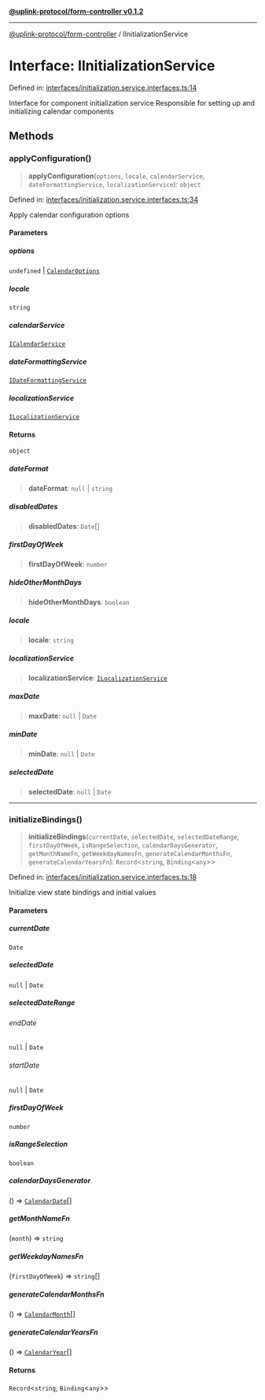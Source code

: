 [**@uplink-protocol/form-controller v0.1.2**](../README.md)

***

[@uplink-protocol/form-controller](../globals.md) / IInitializationService

# Interface: IInitializationService

Defined in: [interfaces/initialization.service.interfaces.ts:14](https://github.com/jmkcoder/uplink-protocol-calendar/blob/519c17274ca35a5b4f4dfa9d2f04d55cb230d0b4/src/interfaces/initialization.service.interfaces.ts#L14)

Interface for component initialization service
Responsible for setting up and initializing calendar components

## Methods

### applyConfiguration()

> **applyConfiguration**(`options`, `locale`, `calendarService`, `dateFormattingService`, `localizationService`): `object`

Defined in: [interfaces/initialization.service.interfaces.ts:34](https://github.com/jmkcoder/uplink-protocol-calendar/blob/519c17274ca35a5b4f4dfa9d2f04d55cb230d0b4/src/interfaces/initialization.service.interfaces.ts#L34)

Apply calendar configuration options

#### Parameters

##### options

`undefined` | [`CalendarOptions`](CalendarOptions.md)

##### locale

`string`

##### calendarService

[`ICalendarService`](ICalendarService.md)

##### dateFormattingService

[`IDateFormattingService`](IDateFormattingService.md)

##### localizationService

[`ILocalizationService`](ILocalizationService.md)

#### Returns

`object`

##### dateFormat

> **dateFormat**: `null` \| `string`

##### disabledDates

> **disabledDates**: `Date`[]

##### firstDayOfWeek

> **firstDayOfWeek**: `number`

##### hideOtherMonthDays

> **hideOtherMonthDays**: `boolean`

##### locale

> **locale**: `string`

##### localizationService

> **localizationService**: [`ILocalizationService`](ILocalizationService.md)

##### maxDate

> **maxDate**: `null` \| `Date`

##### minDate

> **minDate**: `null` \| `Date`

##### selectedDate

> **selectedDate**: `null` \| `Date`

***

### initializeBindings()

> **initializeBindings**(`currentDate`, `selectedDate`, `selectedDateRange`, `firstDayOfWeek`, `isRangeSelection`, `calendarDaysGenerator`, `getMonthNameFn`, `getWeekdayNamesFn`, `generateCalendarMonthsFn`, `generateCalendarYearsFn`): `Record`\<`string`, `Binding`\<`any`\>\>

Defined in: [interfaces/initialization.service.interfaces.ts:18](https://github.com/jmkcoder/uplink-protocol-calendar/blob/519c17274ca35a5b4f4dfa9d2f04d55cb230d0b4/src/interfaces/initialization.service.interfaces.ts#L18)

Initialize view state bindings and initial values

#### Parameters

##### currentDate

`Date`

##### selectedDate

`null` | `Date`

##### selectedDateRange

###### endDate

`null` \| `Date`

###### startDate

`null` \| `Date`

##### firstDayOfWeek

`number`

##### isRangeSelection

`boolean`

##### calendarDaysGenerator

() => [`CalendarDate`](CalendarDate.md)[]

##### getMonthNameFn

(`month`) => `string`

##### getWeekdayNamesFn

(`firstDayOfWeek`) => `string`[]

##### generateCalendarMonthsFn

() => [`CalendarMonth`](CalendarMonth.md)[]

##### generateCalendarYearsFn

() => [`CalendarYear`](CalendarYear.md)[]

#### Returns

`Record`\<`string`, `Binding`\<`any`\>\>
